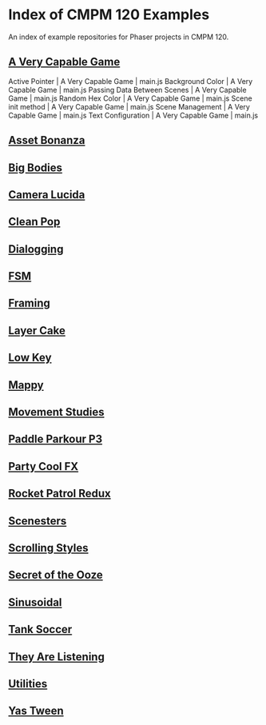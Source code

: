 # Index of CMPM 120 Examples
An index of example repositories for Phaser projects in CMPM 120.

## [A Very Capable Game](https://github.com/nathanaltice/AVeryCapableGame)

Active Pointer  |	A Very Capable Game  |	main.js
Background Color  |	A Very Capable Game  |	main.js
Passing Data Between Scenes  |	A Very Capable Game  |	main.js
Random Hex Color  |	A Very Capable Game  |	main.js
Scene init method  |	A Very Capable Game  |	main.js
Scene Management  |	A Very Capable Game  |	main.js
Text Configuration  |	A Very Capable Game  |	main.js

## [Asset Bonanza](https://github.com/nathanaltice/AssetBonanza)

## [Big Bodies](https://github.com/nathanaltice/BigBodies)

## [Camera Lucida](https://github.com/nathanaltice/CameraLucida)

## [Clean Pop](https://github.com/nathanaltice/CleanPop)

## [Dialogging](https://github.com/nathanaltice/Dialogging)

## [FSM](https://github.com/nathanaltice/FSM)

## [Framing](https://github.com/nathanaltice/Framing)

## [Layer Cake](https://github.com/nathanaltice/Layer-Cake)

## [Low Key](https://github.com/nathanaltice/LowKey)

## [Mappy](https://github.com/nathanaltice/Mappy)

## [Movement Studies](https://github.com/nathanaltice/MovementStudies)

## [Paddle Parkour P3](https://github.com/nathanaltice/PaddleParkourP3)

## [Party Cool FX](https://github.com/nathanaltice/PartyCoolFX)

## [Rocket Patrol Redux](https://github.com/nathanaltice/RocketPatrolRedux)

## [Scenesters](https://github.com/nathanaltice/Scenesters)

## [Scrolling Styles](https://github.com/nathanaltice/ScrollingStyles)

## [Secret of the Ooze](https://github.com/nathanaltice/SecretoftheOoze)

## [Sinusoidal](https://github.com/nathanaltice/Sinusoidal)

## [Tank Soccer](https://github.com/nathanaltice/TankSoccer)

## [They Are Listening](https://github.com/nathanaltice/TheyAreListening)

## [Utilities](https://github.com/nathanaltice/Utilities)

## [Yas Tween](https://github.com/nathanaltice/YasTween)
